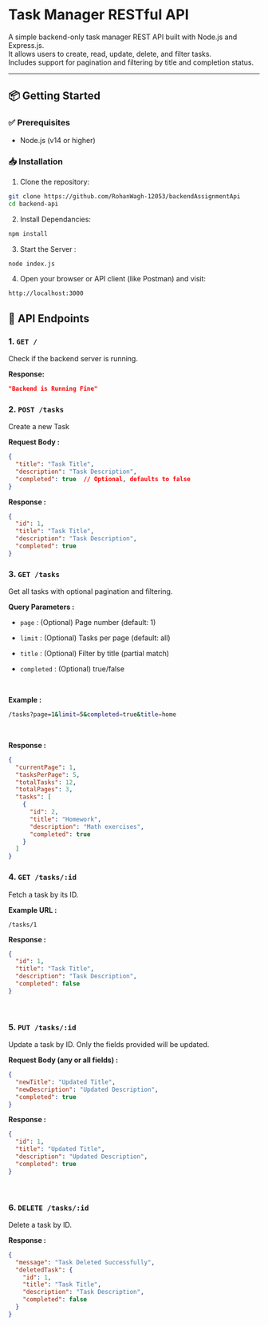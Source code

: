 # Task Manager RESTful API

A simple backend-only task manager REST API built with Node.js and Express.js.  
It allows users to create, read, update, delete, and filter tasks.  
Includes support for pagination and filtering by title and completion status.

---

## 📦 Getting Started

### ✅ Prerequisites
- Node.js (v14 or higher)

### 📥 Installation

1. Clone the repository:
```bash
git clone https://github.com/RohanWagh-12053/backendAssignmentApi
cd backend-api
```

2. Install Dependancies:
```bash
npm install
```

3. Start the Server :
```bash
node index.js
```

4. Open your browser or API client (like Postman) and visit:

```bash
http://localhost:3000
```

## 🚀 API Endpoints

### 1. `GET /`
Check if the backend server is running.

**Response:**
```json
"Backend is Running Fine"
```

### 2. `POST /tasks`
Create a new Task

**Request Body :**

```json
{
  "title": "Task Title",
  "description": "Task Description",
  "completed": true  // Optional, defaults to false
}
```

**Response :**
```json
{
  "id": 1,
  "title": "Task Title",
  "description": "Task Description",
  "completed": true
}
```

### 3. `GET /tasks`

Get all tasks with optional pagination and filtering.

**Query Parameters :**

- `page` : (Optional) Page number (default: 1)

- `limit` : (Optional) Tasks per page (default: all)

- `title` : (Optional) Filter by title (partial match)

- `completed` : (Optional) true/false

<br>

**Example :**

```bash
/tasks?page=1&limit=5&completed=true&title=home
```
<br>

**Response :**
```json
{
  "currentPage": 1,
  "tasksPerPage": 5,
  "totalTasks": 12,
  "totalPages": 3,
  "tasks": [
    {
      "id": 2,
      "title": "Homework",
      "description": "Math exercises",
      "completed": true
    }
  ]
}
```

### 4. `GET /tasks/:id`

Fetch a task by its ID.

**Example URL :**
```
/tasks/1 
```

**Response :**

```json
{
  "id": 1,
  "title": "Task Title",
  "description": "Task Description",
  "completed": false
}
```

<br>

### 5. `PUT /tasks/:id`
Update a task by ID. Only the fields provided will be updated.

**Request Body (any or all fields) :**
```json
{
  "newTitle": "Updated Title",
  "newDescription": "Updated Description",
  "completed": true
}
```

**Response :**
```json
{
  "id": 1,
  "title": "Updated Title",
  "description": "Updated Description",
  "completed": true
}
```
<br>

### 6. `DELETE /tasks/:id`
Delete a task by ID.

**Response :**
```json
{
  "message": "Task Deleted Successfully",
  "deletedTask": {
    "id": 1,
    "title": "Task Title",
    "description": "Task Description",
    "completed": false
  }
}
```



